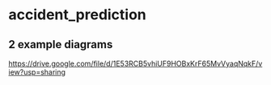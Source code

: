 # accident_prediction
## 2 example diagrams
https://drive.google.com/file/d/1E53RCB5vhiUF9HOBxKrF65MvVyaqNqkF/view?usp=sharing
